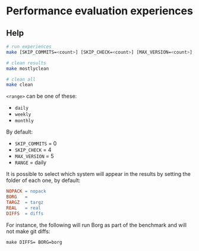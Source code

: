 # Performance evaluation experiences

## Help

```bash
# run experiences
make [SKIP_COMMITS=<count>] [SKIP_CHECK=<count>] [MAX_VERSION=<count>] [RANGE=<range>]

# clean results
make mostlyclean

# clean all
make clean
```

`<range>` can be one of these: 
- `daily`
- `weekly`
- `monthly`

By default:

- `SKIP_COMMITS` = 0
- `SKIP_CHECK` = 4
- `MAX_VERSION` = 5
- `RANGE` = daily

It is possible to select which system will appear in the results by setting the folder of each one, by default:

```makefile
NOPACK = nopack
BORG   =
TARGZ  = targz
REAL   = real
DIFFS  = diffs
```

For instance, the following will run Borg as part of the benchmark and will not make git diffs:

```
make DIFFS= BORG=borg
```
